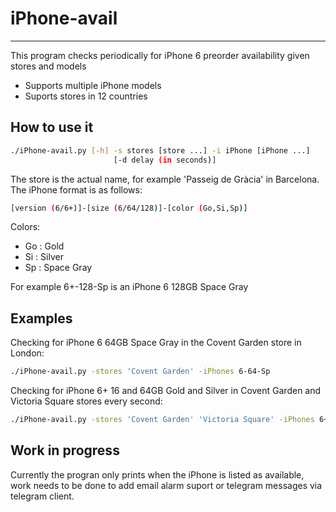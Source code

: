 iPhone-avail
=========
---
This program checks periodically for iPhone 6 preorder availability given stores and models

  - Supports multiple iPhone models
  - Suports  stores in 12 countries
 

How to use it
---

```sh 
./iPhone-avail.py [-h] -s stores [store ...] -i iPhone [iPhone ...]
                       [-d delay (in seconds)]
```

The store is the actual name, for example 'Passeig de Gràcia' in Barcelona.  
The iPhone format is as follows: 
```sh
[version (6/6+)]-[size (6/64/128)]-[color (Go,Si,Sp)]
```
Colors:  

  - Go : Gold
  - Si : Silver
  - Sp : Space Gray  

For example 6+-128-Sp is an iPhone 6 128GB Space Gray

Examples
---
Checking for iPhone 6 64GB Space Gray in the Covent Garden store in London:
```sh
./iPhone-avail.py -stores 'Covent Garden' -iPhones 6-64-Sp 
```
Checking for iPhone 6+ 16 and 64GB Gold and Silver in Covent Garden and Victoria Square stores every second:
```sh
./iPhone-avail.py -stores 'Covent Garden' 'Victoria Square' -iPhones 6+-16-Go 6+-64-Si -delay 1
```

Work in progress
---
Currently the progran only prints when the iPhone is listed as available, work needs to be done to add email alarm suport or telegram messages via telegram client.
